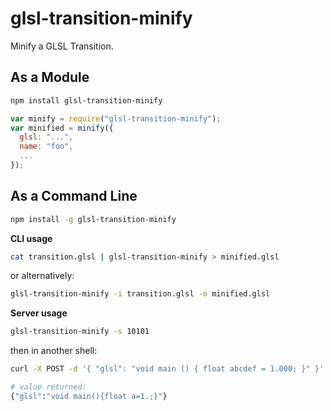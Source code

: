 glsl-transition-minify
===

Minify a GLSL Transition.

As a Module
---

```sh
npm install glsl-transition-minify
```

```javascript
var minify = require("glsl-transition-minify");
var minified = minify({
  glsl: "...",
  name: "foo",
  ...
});
```

As a Command Line
---

```sh
npm install -g glsl-transition-minify
```

**CLI usage**

```sh
cat transition.glsl | glsl-transition-minify > minified.glsl
```

or alternatively:
```sh
glsl-transition-minify -i transition.glsl -o minified.glsl
```

**Server usage**

```sh
glsl-transition-minify -s 10101
```

then in another shell:

```sh
curl -X POST -d '{ "glsl": "void main () { float abcdef = 1.000; }" }' http://localhost:10101/compile

# value returned:
{"glsl":"void main(){float a=1.;}"}
```


